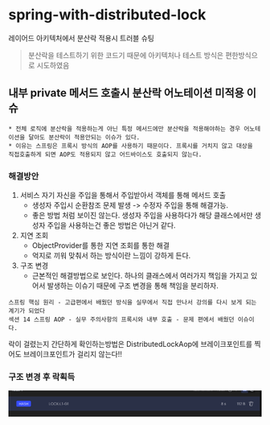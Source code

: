 # spring-with-distributed-lock
레이어드 아키텍처에서 분산락 적용시 트러블 슈팅

>분산락을 테스트하기 위한 코드기 때문에 아키텍처나 테스트 방식은 편한방식으로 시도하였음

## 내부 private 메서드 호출시 분산락 어노테이션 미적용 이슈
    * 전체 로직에 분산락을 적용하는게 아닌 특정 메서드에만 분산락을 적용해야하는 경우 어노테이션을 달아도 분산락이 적용안되는 이슈가 있다.
    * 이유는 스프링은 프록시 방식의 AOP를 사용하기 때문이다. 프록시를 거치지 않고 대상을 직접호출하게 되면 AOP도 적용되지 않고 어드바이스도 호출되지 않는다.
### 해결방안
1. 서비스 자기 자신을 주입을 통해서 주입받아서 객체를 통해 메서드 호출
    * 생성자 주입시 순환참조 문제 발생 -> 수정자 주입을 통해 해결가능.
    * 좋은 방법 처럼 보이진 않는다. 생성자 주입을 사용하다가 해당 클래스에서만 생성자 주입을 사용하는건 좋은 방법은 아닌거 같다. 
2. 지연 조회
   * ObjectProvider를 통한 지연 조회를 통한 해결
   * 억지로 끼워 맞춰서 하는 방식이란 느낌이 강하게 든다.
3. 구조 변경
   * 근본적인 해결방법으로 보인다. 하나의 클래스에서 여러가지 책임을 가지고 있어서 발생하는 이슈기 때문에 구조 변경을 통해 책임을 분리하자.
  ```
  스프링 핵심 원리 - 고급편에서 배웠던 방식을 실무에서 직접 만나서 강의를 다시 보게 되는 계기가 되었다
  섹션 14 스프링 AOP - 실무 주의사항의 프록시와 내부 호출 - 문제 편에서 배웠던 이슈이다.
  ```

락이 걸렸는지 간단하게 확인하는방법은 DistributedLockAop에 브레이크포인트를 찍어도 브레이크포인트가 걸리지 않는다!!

### 구조 변경 후 락획득
![img.png](/image/img.png)
